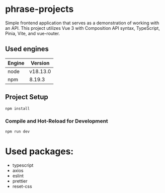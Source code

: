 # phrase-projects

Simple frontend application that serves as a demonstration of working with an API.
This project utilizes Vue 3 with Composition API syntax, TypeScript, Pinia, Vite, and vue-router.

## Used engines
| Engine | Version   |
|--------|-----------|
| node   | v18.13.0  |
| npm    | 8.19.3    |

## Project Setup

```sh
npm install
```

### Compile and Hot-Reload for Development

```sh
npm run dev
```


# Used packages:
- typescript
- axios
- eslint
- prettier
- reset-css
